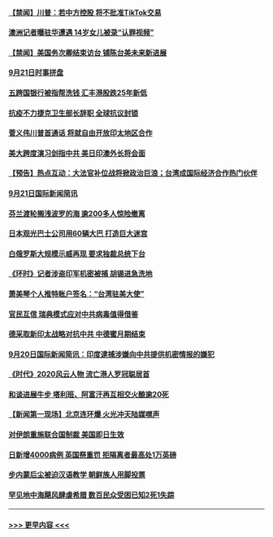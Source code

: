 #### [【禁闻】川普：若中方控股 将不批准TikTok交易](../pages/prog202/a102946084.md?t=09220951) 
#### [澳洲记者曝驻华遭遇  14岁女儿被录“认罪视频”](../pages/prog202/a102946015.md?t=09220951) 
#### [【禁闻】美国务次卿结束访台 铺陈台美未来新进展](../pages/prog202/a102946063.md?t=09220951) 
#### [9月21日时事拼盘](../pages/prog202/a102946044.md?t=09220951) 
#### [五跨国银行被指帮洗钱 汇丰港股跌25年新低](../pages/prog202/a102945961.md?t=09220951) 
#### [抗疫不力捷克卫生部长辞职 全球抗议封锁](../pages/prog202/a102945941.md?t=09220951) 
#### [菅义伟川普首通话 将就自由开放印太地区合作](../pages/prog202/a102945911.md?t=09220951) 
#### [美大跨度演习剑指中共 美日印澳外长将会面](../pages/prog202/a102945894.md?t=09220951) 
#### [【预告】热点互动：大法官补位战将掀政治巨浪；台湾成国际经济合作热门伙伴](../pages/prog202/a102945865.md?t=09220951) 
#### [9月21日国际新闻简讯](../pages/prog202/a102945734.md?t=09220951) 
#### [芬兰渡轮搁浅波罗的海 逾200多人惊险撤离](../pages/prog202/a102945635.md?t=09220951) 
#### [日本观光巴士公司用60辆大巴 打造巨大迷宫](../pages/prog202/a102945622.md?t=09220951) 
#### [白俄罗斯大规模示威再现 要求独裁总统下台](../pages/prog202/a102945519.md?t=09220951) 
#### [《环时》记者涉盗印军机密被捕 胡锡进急洗地](../pages/prog202/a102945448.md?t=09220951) 
#### [萧美琴个人推特账户签名：“台湾驻美大使”](../pages/prog202/a102945429.md?t=09220951) 
#### [官民互信 瑞典模式应对中共病毒值得借鉴](../pages/prog202/a102945371.md?t=09220951) 
#### [德采取新印太战略对抗中共 中德蜜月期结束](../pages/prog202/a102945370.md?t=09220951) 
#### [9月20日国际新闻简讯：印度逮捕涉嫌向中共提供机密情报的嫌犯](../pages/prog202/a102945320.md?t=09220951) 
#### [《时代》2020风云人物 流亡港人罗冠聪居首](../pages/prog202/a102945306.md?t=09220951) 
#### [和谈进展牛步 塔利班、阿富汗再互相交火酿逾20死](../pages/prog202/a102945260.md?t=09220951) 
#### [【新闻第一现场】北京连环爆 火光冲天陆媒噤声](../pages/prog202/a102945204.md?t=09220951) 
#### [对伊朗重施联合国制裁 美国即日生效](../pages/prog202/a102945173.md?t=09220951) 
#### [日新增4000病例 英国祭重罚 拒隔离者最高处1万英磅](../pages/prog202/a102945157.md?t=09220951) 
#### [步内蒙后尘被迫汉语教学 朝鲜族人用脚投票](../pages/prog202/a102945103.md?t=09220951) 
#### [罕见地中海飓风肆虐希腊 数百民众受困已知2死1失踪](../pages/prog202/a102945076.md?t=09220951) 

----
#### [ >>> 更早内容 <<< ](../indexes/prog202-earlier.md)
